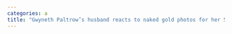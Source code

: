 ```yaml
---
categories: a
title: "Gwyneth Paltrow’s husband reacts to naked gold photos for her 50th birthday"
---
```

